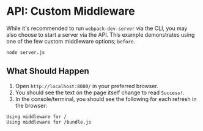 # API: Custom Middleware

While it's recommended to run `webpack-dev-server` via the CLI, you may also
choose to start a server via the API. This example demonstrates using one of the
few custom middleware options; `before`.

```console
node server.js
```

## What Should Happen

1. Open `http://localhost:8080/` in your preferred browser.
2. You should see the text on the page itself change to read `Success!`.
3. In the console/terminal, you should see the following for each refresh in
   the browser:

```
Using middleware for /
Using middleware for /bundle.js
```
